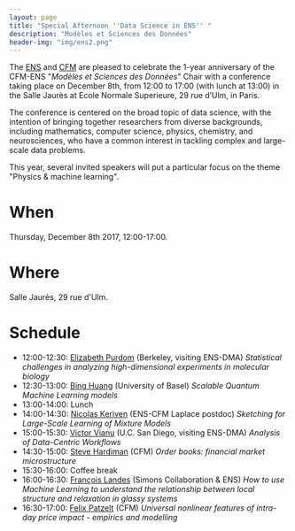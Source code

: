 ```yaml
---
layout: page
title: "Special Afternoon ''Data Science in ENS'' "
description: "Modèles et Sciences des Données"
header-img: "img/ens2.png"
---
```



The [ENS](http://www.ens.fr) and [CFM](https://www.cfm.fr/) are pleased to celebrate the 1-year anniversary of the
CFM-ENS "_Modèles et Sciences des Données_" Chair with a conference taking place on December 8th, from 12:00 to 17:00 (with lunch at 13:00) in the Salle Jaurès at Ecole Normale Superieure, 29 rue d’Ulm, in Paris.

The conference is centered on the broad topic of data science, with the intention of bringing together researchers from diverse
backgrounds, including mathematics, computer science, physics, chemistry, and neurosciences, who have a common interest in tackling complex and large-scale data problems.

This year, several invited speakers will put a particular focus on the theme "Physics & machine learning".


When
============================

Thursday, December 8th 2017, 12:00-17:00.

Where
============================

Salle Jaurès, 29 rue d'Ulm.

Schedule
============================


* 12:00-12:30: [Elizabeth Purdom](https://www.stat.berkeley.edu/~epurdom/) (Berkeley, visiting ENS-DMA) _Statistical challenges in analyzing high-dimensional experiments in molecular biology_
* 12:30-13:00: [Bing Huang](https://cn.linkedin.com/in/bing-huang-b63a245b) (University of Basel) _Scalable Quantum Machine Learning models_
* 13:00-14:00: Lunch
* 14:00-14:30: [Nicolas Keriven](https://people.irisa.fr/Nicolas.Keriven/) (ENS-CFM Laplace postdoc) _Sketching for Large-Scale Learning of Mixture Models_
* 15:00-15:30: [Victor Vianu](https://cseweb.ucsd.edu/~vianu/) (U.C. San Diego, visiting ENS-DMA) _Analysis of Data-Centric Workflows_
* 14:30-15:00: [Steve Hardiman](https://www.cfm.fr/) (CFM) _Order books: financial market microstructure_
* 15:30-16:00: Coffee break
* 16:00-16:30: [François Landes](https://lptms.u-psud.fr/francois-landes/) (Simons Collaboration & ENS) _How to use Machine Learning to understand the relationship between local structure and relaxation in glassy systems_ 
* 16:30-17:00: [Felix Patzelt](https://www.cfm.fr/) (CFM) _Universal nonlinear features of intra-day price impact - empirics and modelling_ 
